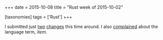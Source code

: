 +++
date = 2015-10-08
title = "Rust week of 2015-10-02"

[taxonomies]
tags = ['Rust']
+++

I submitted just [two][] [changes] this time around. I also [complained]
about the language term, *item*.

  [two]: https://github.com/rust-lang/rust/pull/28905
  [changes]: https://github.com/rust-lang/rust/pull/28906
  [complained]: https://internals.rust-lang.org/t/can-we-change-the-term-item-to-something-else/2752

